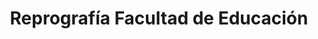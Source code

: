 ---
title: "Reprografía Facultad de Educación"
url: /burgos/reprografia-facultad-de-educacion/
shop: copyshop
---
